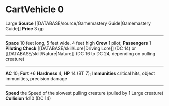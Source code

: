 ﻿---
ac: '10'
fortitude: '+6'
hardness: '4'
hp: '14'
id: '3'
item_category: Vehicles
land_speed: '1'
level: '0'
max_speed: '1'
name: Cart
price: 3 gp
rarity: Common
size: Large
source: '[[DATABASE/source/Gamemastery Guide|Gamemastery Guide]]'
type: Vehicle

---
# Cart<span class="item-type">Vehicle 0</span>

<span class="trait-size item-trait">Large</span>
**Source** [[DATABASE/source/Gamemastery Guide|Gamemastery Guide]]
**Price** 3 gp

---
**Space** 10 feet long, 5 feet wide, 4 feet high
**Crew** 1 pilot; **Passengers** 1
**Piloting Check** [[DATABASE/skill/Lore|Driving Lore]] (DC 14) or [[DATABASE/skill/Nature|Nature]] (DC 16 to DC 24, depending on pulling creature)

---
**AC** 10; **Fort** +6
**Hardness** 4, **HP** 14 (BT 7); **Immunities** critical hits, object immunities, precision damage

---
**Speed** the Speed of the slowest pulling creature (pulled by 1 Large creature)
**Collision** 1d10 (DC 14)